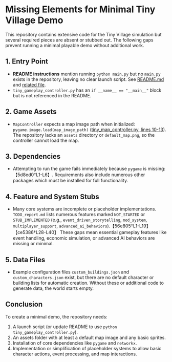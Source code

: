 # Missing Elements for Minimal Tiny Village Demo

This repository contains extensive code for the Tiny Village simulation but several required pieces are absent or stubbed out. The following gaps prevent running a minimal playable demo without additional work.

## 1. Entry Point
- **README instructions** mention running `python main.py` but no `main.py` exists in the repository, leaving no clear launch script. See [README.md](README.md#L58-L61) and [related file](path/to/file#L1-L3).
- `tiny_gameplay_controller.py` has an `if __name__ == "__main__"` block but is not referenced in the README.

## 2. Game Assets
- `MapController` expects a map image path when initialized: `pygame.image.load(map_image_path)` ([tiny_map_controller.py, lines 10-13](./tiny_map_controller.py#L10-L13)). The repository lacks an `assets` directory or `default_map.png`, so the controller cannot load the map.

## 3. Dependencies
- Attempting to run the game fails immediately because `pygame` is missing:【5d8ed0†L1-L6】. Requirements also include numerous other packages which must be installed for full functionality.

## 4. Feature and System Stubs
- Many core systems are incomplete or placeholder implementations. `TODO_report.md` lists numerous features marked `NOT_STARTED` or `STUB_IMPLEMENTED` (e.g., `event_driven_storytelling`, `mod_system`, `multiplayer_support`, `advanced_ai_behaviors`).【56e805†L1-L19】【ce5386†L28-L40】 These gaps mean essential gameplay features like event handling, economic simulation, or advanced AI behaviors are missing or minimal.

## 5. Data Files
- Example configuration files `custom_buildings.json` and `custom_characters.json` exist, but there are no default character or building lists for automatic creation. Without these or additional code to generate data, the world starts empty.

## Conclusion
To create a minimal demo, the repository needs:
1. A launch script (or update README to use `python tiny_gameplay_controller.py`).
2. An assets folder with at least a default map image and any basic sprites.
3. Installation of core dependencies like `pygame` and `networkx`.
4. Implementation or simplification of placeholder systems to allow basic character actions, event processing, and map interactions.
